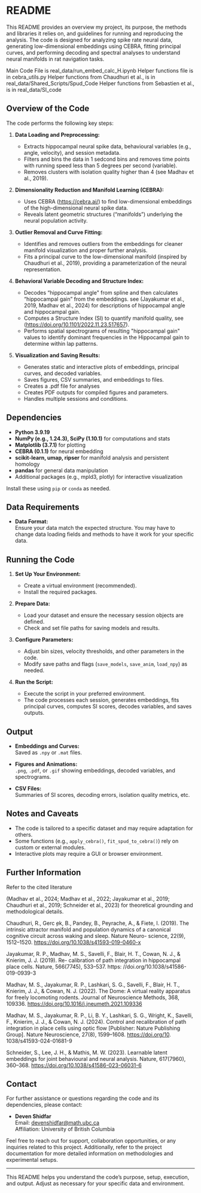 # README

This README provides an overview my project, its purpose, the methods and libraries it relies on, and guidelines for running and reproducing the analysis. The code is designed for analyzing spike rate neural data, generating low-dimensional embeddings using CEBRA, fitting principal curves, and performing decoding and spectral analyses to understand neural manifolds in rat navigation tasks.

Main Code File is real_data/run_embed_calc_H.ipynb
Helper functions file is in cebra_utils.py
Helper functions from Chaudhuri et al., is in real_data/Shared_Scripts/Spud_Code
Helper functions from Sebastien et al., is in real_data/SI_code

## Overview of the Code

The code performs the following key steps:

1. **Data Loading and Preprocessing:**  
   - Extracts hippocampal neural spike data, behavioural variables (e.g., angle, velocity), and session metadata.
   - Filters and bins the data in 1 sedcond bins and removes time points with running speed less than 5 degrees per second (variable).
   - Removes clusters with isolation quality higher than 4 (see Madhav et al., 2019).

2. **Dimensionality Reduction and Manifold Learning (CEBRA):**  
   - Uses CEBRA (https://cebra.ai/) to find low-dimensional embeddings of the high-dimensional neural spike data.
   - Reveals latent geometric structures (“manifolds”) underlying the neural population activity.

3. **Outlier Removal and Curve Fitting:**  
   - Identifies and removes outliers from the embeddings for cleaner manifold visualization and proper further analysis.
   - Fits a principal curve to the low-dimensional manifold (inspired by Chaudhuri et al., 2019), providing a parameterization of the neural representation.

4. **Behavioral Variable Decoding and Structure Index:**  
   - Decodes “hippocampal angle" from spline and then calculates “hippocampal gain” from the embeddings. see (Jayakumar et al., 2019, Madhav et al., 2024) for descriptions of hippocampal angle and hippocampal gain.
   - Computes a Structure Index (SI) to quantify manifold quality, see (https://doi.org/10.1101/2022.11.23.517657).
   - Performs spatial spectrograms of resulting "hippocampal gain" values to identify dominant frequencies in the Hippocampal gain to determine within lap patterns.

5. **Visualization and Saving Results:**  
   - Generates static and interactive plots of embeddings, principal curves, and decoded variables.
   - Saves figures, CSV summaries, and embeddings to files.
   - Creates a .pdf file for analyses
   - Creates PDF outputs for compiled figures and parameters.
   - Handles multiple sessions and conditions.

## Dependencies

- **Python 3.9.19**
- **NumPy (e.g., 1.24.3), SciPy (1.10.1)** for computations and stats
- **Matplotlib (3.7.1)** for plotting
- **CEBRA (0.1.1)** for neural embedding
- **scikit-learn, umap, ripser** for manifold analysis and persistent homology
- **pandas** for general data manipulation
- Additional packages (e.g., mpld3, plotly) for interactive visualization

Install these using `pip` or `conda` as needed.

## Data Requirements

  
- **Data Format:**  
  Ensure your data match the expected structure. You may have to change data loading fields and methods to have it work for your specific data.

## Running the Code

1. **Set Up Your Environment:**  
   - Create a virtual environment (recommended).
   - Install the required packages.

2. **Prepare Data:**  
   - Load your dataset and ensure the necessary session objects are defined.
   - Check and set file paths for saving models and results.

3. **Configure Parameters:**  
   - Adjust bin sizes, velocity thresholds, and other parameters in the code.
   - Modify save paths and flags (`save_models`, `save_anim`, `load_npy`) as needed.

4. **Run the Script:**  
   - Execute the script in your preferred environment.
   - The code processes each session, generates embeddings, fits principal curves, computes SI scores, decodes variables, and saves outputs.

## Output

- **Embeddings and Curves:**  
  Saved as `.npy` or `.mat` files.

- **Figures and Animations:**  
  `.png`, `.pdf`, or `.gif` showing embeddings, decoded variables, and spectrograms.

- **CSV Files:**  
  Summaries of SI scores, decoding errors, isolation quality metrics, etc.

## Notes and Caveats

- The code is tailored to a specific dataset and may require adaptation for others.
- Some functions (e.g., `apply_cebra()`, `fit_spud_to_cebra()`) rely on custom or external modules.
- Interactive plots may require a GUI or browser environment.

## Further Information

Refer to the cited literature 

(Madhav et al., 2024; Madhav et al., 2022; Jayakumar et al., 2019; Chaudhuri et al., 2019; Schneider et al., 2023) for theoretical grounding and methodological details.

Chaudhuri, R., Gerc ̧ek, B., Pandey, B., Peyrache, A., & Fiete, I. (2019). The intrinsic attractor manifold and population dynamics of a canonical cognitive circuit across waking and sleep. Nature Neuro- science, 22(9), 1512–1520. https://doi.org/10.1038/s41593-019-0460-x

Jayakumar, R. P., Madhav, M. S., Savelli, F., Blair, H. T., Cowan, N. J., & Knierim, J. J. (2019). Re- calibration of path integration in hippocampal place cells. Nature, 566(7745), 533–537. https: //doi.org/10.1038/s41586-019-0939-3

Madhav, M. S., Jayakumar, R. P., Lashkari, S. G., Savelli, F., Blair, H. T., Knierim, J. J., & Cowan, N. J. (2022). The Dome: A virtual reality apparatus for freely locomoting rodents. Journal of Neuroscience Methods, 368, 109336. https://doi.org/10.1016/j.jneumeth.2021.109336

Madhav, M. S., Jayakumar, R. P., Li, B. Y., Lashkari, S. G., Wright, K., Savelli, F., Knierim, J. J., & Cowan, N. J. (2024). Control and recalibration of path integration in place cells using optic flow [Publisher: Nature Publishing Group]. Nature Neuroscience, 27(8), 1599–1608. https://doi.org/10. 1038/s41593-024-01681-9

Schneider, S., Lee, J. H., & Mathis, M. W. (2023). Learnable latent embeddings for joint behavioural and neural analysis. Nature, 617(7960), 360–368. https://doi.org/10.1038/s41586-023-06031-6

## Contact

For further assistance or questions regarding the code and its dependencies, please contact:

- **Deven Shidfar**  
  Email: [devenshidfar@math.ubc.ca](mailto:devenshidfar@math.ubc.ca)  
  Affiliation: University of British Columbia 

Feel free to reach out for support, collaboration opportunities, or any inquiries related to this project. Additionally, refer to the project documentation for more detailed information on methodologies and experimental setups.

---

This README helps you understand the code’s purpose, setup, execution, and output. Adjust as necessary for your specific data and environment.

